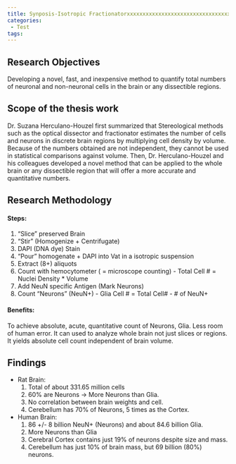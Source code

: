 ```yaml
---
title: Synposis-Isotropic Fractionatorxxxxxxxxxxxxxxxxxxxxxxxxxxxxxxxxxxxxxxxxx
categories:
 - Test
tags:
---
```


## Research Objectives
Developing a novel, fast, and inexpensive method to quantify total numbers of neuronal and non-neuronal cells in the brain or any dissectible regions.

## Scope of the thesis work
Dr. Suzana Herculano-Houzel first summarized that Stereological methods such as the optical dissector and fractionator estimates the number of cells and neurons in discrete brain regions by multiplying cell density by volume. Because of the numbers obtained are not independent, they cannot be used in statistical comparisons against volume. Then, Dr. Herculano-Houzel and his colleagues developed a novel method that can be applied to the whole brain or any dissectible region that will offer a more accurate and quantitative numbers.

## Research Methodology
#### Steps:
1.	“Slice” preserved Brain
2.	“Stir” (Homogenize + Centrifugate)
3.	DAPI (DNA dye) Stain
4.	“Pour” homogenate + DAPI  into Vat in a isotropic suspension
5.	Extract (8+) aliquots
6.	Count with hemocytometer ( = microscope counting) - Total Cell # = Nuclei Density * Volume
7.	Add NeuN specific Antigen (Mark Neurons)
8.	Count “Neurons” (NeuN+) - Glia Cell # = Total Cell# - # of NeuN+


#### Benefits:
To achieve absolute, acute, quantitative count of Neurons, Glia. Less room of human error. It can used to analyze whole brain not just slices or regions. It yields absolute cell count independent of brain volume.

## Findings
* Rat Brain: 	
	1. Total of about 331.65 million cells
	2. 60% are Neurons -> More Neurons than Glia.
	3. No correlation between brain weights and cell.
	4. Cerebellum has 70% of Neurons, 5 times as the Cortex.
* Human Brain: 	
	1. 86 +/- 8 billion NeuN+ (Neurons) and about 84.6 billion Glia.
	2. More Neurons than Glia
	3. Cerebral Cortex contains just 19% of neurons despite size and mass.
	4. Cerebellum has just 10% of brain mass, but 69 billion (80%) neurons.
